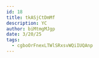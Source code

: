 ```yaml
---
id: 18
title: tkASjCtDmMf
description: YC
author: biMtmgMJgp
date: 3/20/25
tags:
  - cgboOrFnexLTWlSRxsvWQiIUQAnp
---
```

